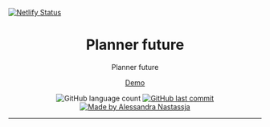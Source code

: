 [![Netlify Status](https://api.netlify.com/api/v1/badges/05db2d45-2c54-48e9-a975-61c668792096/deploy-status)](https://app.netlify.com/sites/planer-future/deploys)

<h1 align="center">
  Planner future
</h1>
<p align="center">Planner future</p>
<p align="center">
  <a href="" target="_black">Demo</a>
</p>
<p align="center">
  <img alt="GitHub language count" src="https://img.shields.io/github/repo-size/Alessandra-Nastassja/planner-future?color=%231E6F9F">
  <a href="https://github.com/Alessandra-Nastassja/planner-future/commits/master">
    <img alt="GitHub last commit" src="https://img.shields.io/github/last-commit/Alessandra-Nastassja/planner-future?color=%231E6F9F">
  </a>
  <a href="https://www.linkedin.com/in/alessandra-nastassja/">
    <img alt="Made by Alessandra Nastassja" src="https://img.shields.io/badge/made%20by-AlessandraNastassja-%231E6F9F">
  </a>
</p>

****